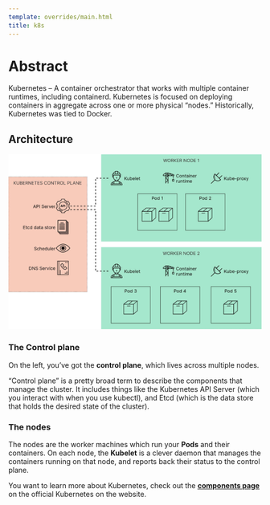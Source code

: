 ```yaml
---
template: overrides/main.html
title: k8s
---
```


# Abstract

 Kubernetes – A container orchestrator that works with multiple container runtimes, including containerd. Kubernetes is focused on deploying containers in aggregate across one or more physical “nodes.” Historically, Kubernetes was tied to Docker.

## Architecture

[![Kubernetes-Architecture](../assets/images/Kubernetes-Architecture.png)](../assets/images/Kubernetes-Architecture.png "Kubernetes-Architecture")

### The Control plane

On the left, you’ve got the __control plane__, which lives across multiple nodes.

“Control plane” is a pretty broad term to describe the components that manage the cluster. It includes things like the Kubernetes API Server (which you interact with when you use <backgrd class="rouge">kubectl</backgrd>), and Etcd (which is the data store that holds the desired state of the cluster).

### The nodes

The nodes are the worker machines which run your <keywd class="green">__Pods__</keywd> and their containers. On each node, the <keywd class="green">__Kubelet__</keywd> is a clever daemon that manages the containers running on that node, and reports back their status to the control plane.

You want to learn more about Kubernetes, check out the [__<ins>components page</ins>__](https://kubernetes.io/docs/concepts/overview/components/) on the official Kubernetes on the website.
